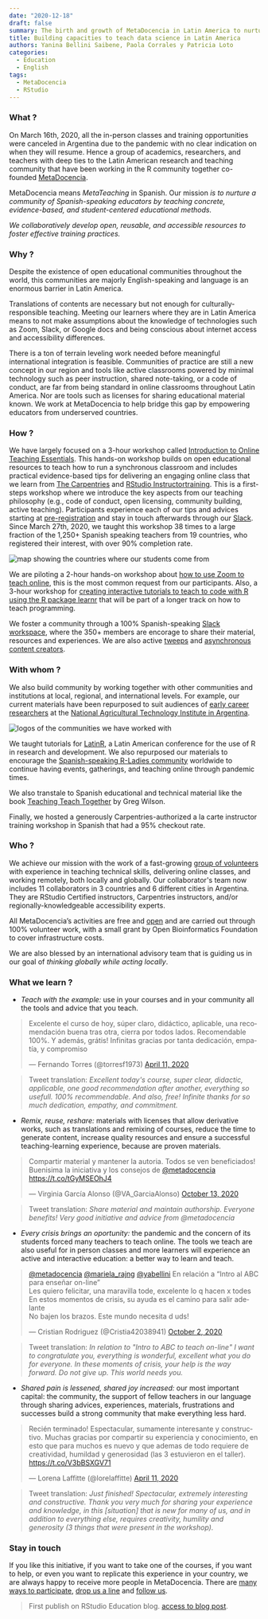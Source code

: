 ```yaml
---
date: "2020-12-18"
draft: false
summary: The birth and growth of MetaDocencia in Latin America to nurture a community of Spanish speaking educators in 2020 and beyond.
title: Building capacities to teach data science in Latin America
authors: Yanina Bellini Saibene, Paola Corrales y Patricia Loto
categories:
  - Education
  - English
tags: 
  - MetaDocencia
  - RStudio
---
```


### What ?

On March 16th, 2020, all the in-person classes and training opportunities were canceled in Argentina due to the pandemic with no clear indication on when they will resume. Hence a group of academics, researchers, and teachers with deep ties to the Latin American research and teaching community that have been working in the R community together co-founded [MetaDocencia](https://www.metadocencia.org/).

MetaDocencia means _MetaTeaching_ in Spanish. Our mission _is to nurture a community of Spanish-speaking educators by teaching concrete, evidence-based, and student-centered educational methods._

_We collaboratively develop open, reusable, and accessible resources to foster effective training practices._

### Why ?

Despite the existence of open educational communities throughout the world, this communities are majorly English-speaking and language is an enormous barrier in Latin America. 

Translations of contents are necessary but not enough for culturally-responsible teaching. Meeting our learners where they are in Latin America means to not make assumptions about the knowledge of technologies such as Zoom, Slack, or Google docs and being conscious about internet access and accessibility differences.

There is a ton of terrain leveling work needed before meaningful international integration is feasible. Communities of practice are still a new concept in our region and tools like active classrooms powered by minimal technology such as peer instruction, shared note-taking, or a code of conduct, are far from being standard in online classrooms throughout Latin America. Nor are tools such as licenses for sharing educational material known. We work at MetaDocencia to help bridge this gap by empowering educators from underserved countries. 

### How ?

We have largely focused on a 3-hour workshop called [Introduction to Online Teaching Essentials](https://www.metadocencia.org/cursos/abc-online/intro-abc/). This hands-on workshop builds on open educational resources to teach how to run a synchronous classroom and includes practical evidence-based tips for delivering an engaging online class that we learn from [The Carpentries](https://carpentries.org/) and [RStudio Instructortraining](https://education.rstudio.com/trainers/). This is a first-steps workshop where we introduce the key aspects from our teaching philosophy (e.g., code of conduct, open licensing, community building, active teaching). Participants experience each of our tips and advices starting at [pre-registration](https://docs.google.com/forms/d/e/1FAIpQLSddnptIAMdRgJYH0Vm6cNrk63x5f969Rd4pbuoGKmDgN02xFw/viewform) and stay in touch afterwards through our [Slack](https://join.slack.com/t/metadocencia/shared_invite/zt-ek8a0rup-MQB_5qUKhr9zIGKQAUImXA). Since March 27th, 2020, we taught this workshop 38 times to a large fraction of the 1,250+ Spanish speaking teachers from 19 countries, who registered their interest, with over 90% completion rate. 

![map showing the countries where our students come from
](https://i.imgur.com/E54JcBj.png)


We are piloting a 2-hour hands-on workshop about [how to use Zoom to teach online](https://www.metadocencia.org/cursos/herramientas/zoom/), this is the most common request from our participants. Also, a 3-hour workshop for [creating interactive tutorials to teach to code with R using the R package learnr](https://youtu.be/n6IaftU1yjM) that will be part of a longer track on how to teach programming.

We foster a community through a 100% Spanish-speaking [Slack workspace](https://join.slack.com/t/metadocencia/shared_invite/zt-ek8a0rup-MQB_5qUKhr9zIGKQAUImXA), where the 350+ members are encorage to share their material, resources and experiences. We are also active [tweeps](https://twitter.com/metadocencia) and [asynchronous content creators](https://www.metadocencia.org/).

### With whom ?

We also build community by working together with other communities and institutions at local, regional, and international levels. For example, our current materials have been repurposed to suit audiences of [early career researchers](https://www.metadocencia.org/post/redintajoven/) at the [National Agricultural Technology Institute in Argentina](https://www.metadocencia.org/post/curso_corto_inta/). 

![logos of the communities we have worked with
](https://i.imgur.com/CVSIw0u.png)

We taught tutorials for [LatinR](https://latin-r.com/), a Latin American conference for the use of R in research and development. We also repurposed our materials to encourage the [Spanish-speaking R-Ladies community](https://youtu.be/lZICjcX7O0U) worldwide to continue having events, gatherings, and teaching online through pandemic times. 

We also transtale to Spanish educational and technical material like the book [Teaching Teach Together](https://teachtogether.tech/es/index.html) by Greg Wilson.

Finally, we hosted a generously Carpentries-authorized a la carte instructor training workshop in Spanish that had a 95% checkout rate. 

### Who ?

We achieve our mission with the work of a fast-growing [group of volunteers](https://www.metadocencia.org/en/#equipo) with experience in teaching technical skills, delivering online classes, and working remotely, both locally and globally. Our collaborator's team now includes 11 collaborators in 3 countries and 6 different cities in Argentina. They are RStudio Certified instructors, Carpentries instructors, and/or regionally-knowledgeable accessibility experts.  

All MetaDocencia’s activities are free and [open](https://github.com/MetaDocencia) and are carried out through 100% volunteer work, with a small grant by Open Bioinformatics Foundation to cover infrastructure costs.

We are also blessed by an international advisory team that is guiding us in our goal of _thinking globally while acting locally_.

### What we learn ?

* _Teach with the example:_ use in your courses and in your community all the tools and advice that you teach.

<blockquote class="twitter-tweet"><p lang="es" dir="ltr">Excelente el curso de hoy, súper claro, didáctico, aplicable, una recomendación buena tras otra, cierra por todos lados. Recomendable 100%. Y además, grátis! Infinitas gracias por tanta dedicación, empatía, y compromiso</p>&mdash; Fernando Torres (@torresf1973) <a href="https://twitter.com/torresf1973/status/1249007107153821696?ref_src=twsrc%5Etfw">April 11, 2020</a></blockquote> <script async src="https://platform.twitter.com/widgets.js" charset="utf-8"></script> 

> Tweet translation: _Excellent today's course, super clear, didactic, applicable, one good recommendation after another, everything so usefull. 100% recommendable. And also, free! Infinite thanks for so much dedication, empathy, and commitment._

* _Remix, reuse, reshare:_ materials with licenses that allow derivative works, such as translations and remixing of courses, reduce the time to generate content, increase quality resources and ensure a successful teaching-learning experience, because are proven materials.

<blockquote class="twitter-tweet"><p lang="es" dir="ltr">Compartir material y mantener la autoria. Todos se ven beneficiados! Buenisima la iniciativa y los consejos de <a href="https://twitter.com/metadocencia?ref_src=twsrc%5Etfw">@metadocencia</a> <a href="https://t.co/tGyMSEOhJ4">https://t.co/tGyMSEOhJ4</a></p>&mdash; Virginia García Alonso (@VA_GarciaAlonso) <a href="https://twitter.com/VA_GarciaAlonso/status/1316133568150732801?ref_src=twsrc%5Etfw">October 13, 2020</a></blockquote> <script async src="https://platform.twitter.com/widgets.js" charset="utf-8"></script> 

> Tweet translation: _Share material and maintain authorship. Everyone benefits! Very good initiative and advice from @metadocencia_

* _Every crisis brings an oportunity:_ the pandemic and the concern of its students forced many teachers to teach online. The tools we teach are also useful for in person classes and more learners will experience an active and interactive education: a better way to learn and teach.

<blockquote class="twitter-tweet"><p lang="es" dir="ltr"><a href="https://twitter.com/metadocencia?ref_src=twsrc%5Etfw">@metadocencia</a> <a href="https://twitter.com/mariela_rajng?ref_src=twsrc%5Etfw">@mariela_rajng</a> <a href="https://twitter.com/yabellini?ref_src=twsrc%5Etfw">@yabellini</a> En relación a “Intro al ABC para enseñar on-line”<br>Les quiero felicitar, una maravilla tode, excelente lo q hacen x todes<br>En estos momentos de crisis, su ayuda es el camino para salir adelante<br>No bajen los brazos. Este mundo necesita d uds!</p>&mdash; Cristian Rodriguez (@Cristia42038941) <a href="https://twitter.com/Cristia42038941/status/1312051133687492610?ref_src=twsrc%5Etfw">October 2, 2020</a></blockquote> <script async src="https://platform.twitter.com/widgets.js" charset="utf-8"></script> 

> Tweet translation: _In relation to "Intro to ABC to teach on-line" I want to congratulate you, everything is wonderful, excellent what you do for everyone. In these moments of crisis, your help is the way forward. Do not give up. This world needs you._

* _Shared pain is lessened, shared joy increased:_ our most important capital: the community, the support of fellow teachers in our language through sharing advices, experiences, materials, frustrations and successes build a strong community that make everything less hard.

> 
<blockquote class="twitter-tweet"><p lang="es" dir="ltr">Recién terminado! Espectacular, sumamente interesante y constructivo. Muchas gracias por compartir su experiencia y conocimiento, en esto que para muchos es nuevo y que ademas de todo requiere de creatividad, humildad y generosidad (las 3 estuvieron en el taller). <a href="https://t.co/V3bBSXGV71">https://t.co/V3bBSXGV71</a></p>&mdash; Lorena Laffitte (@lorelaffitte) <a href="https://twitter.com/lorelaffitte/status/1248992029037809664?ref_src=twsrc%5Etfw">April 11, 2020</a></blockquote> <script async src="https://platform.twitter.com/widgets.js" charset="utf-8"></script> 

> Tweet translation: _Just finished! Spectacular, extremely interesting and constructive. Thank you very much for sharing your experience and knowledge, in this [situation] that is new for many of us, and in addition to everything else, requires creativity, humility and generosity (3 things that were present in the workshop)._

### Stay in touch

If you like this initiative, if you want to take one of the courses,   if you want to help, or even you want to replicate this experience in your country, we are always happy to receive more people in MetaDocencia. There are [many ways to participate](https://www.metadocencia.org/post/como-colaborar/), [drop us a line](https://www.metadocencia.org/#contact) and [follow us](https://twitter.com/metadocencia).


> First publish on RStudio Education blog.  [access to blog post](https://education.rstudio.com/blog/2020/12/metadocencia/).
